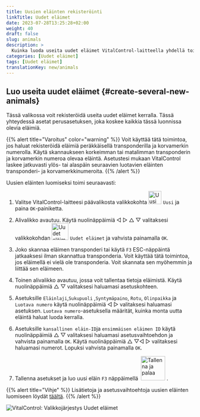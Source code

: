 ```yaml
---
title: Uusien eläinten rekisteröinti
linkTitle: Uudet eläimet
date: 2023-07-28T13:25:28+02:00
weight: 40
draft: false
slug: animals
description: >
  Kuinka luoda useita uudet eläimet VitalControl-laitteella yhdellä toimenpiteellä.
categories: [Uudet eläimet]
tags: [Uudet eläimet]
translationKey: new/animals
---
```

## Luo useita uudet eläimet {#create-several-new-animals}

Tässä valikossa voit rekisteröidä useita uudet eläimet kerralla. Tässä yhteydessä asetat perusasetuksen, joka koskee kaikkia tässä luonnissa olevia eläimiä.

{{% alert title="Varoitus" color="warning" %}}
Voit käyttää tätä toimintoa, jos haluat rekisteröidä eläimiä peräkkäisellä transponderilla ja korvamerkin numerolla. Käytä skannaukseen korkeimman tai matalimman transponderin ja korvamerkin numeroa olevaa eläintä. Asetustesi mukaan VitalControl laskee jatkuvasti ylös- tai alaspäin seuraavien luotavien eläinten transponderi- ja korvamerkkinumeroita.
{{% /alert %}}

Uusien eläinten luomiseksi toimi seuraavasti:

1. Valitse VitalControl-laitteesi päävalikosta valikkokohta <img src="/icons/main/new-animal.svg" width="35" align="bottom" alt="Uusi eläin" /> `Uusi` ja paina `OK`-painiketta.

2. Alivalikko avautuu. Käytä nuolinäppäimiä ◁ ▷ △ ▽ valitaksesi valikkokohdan <img src="/icons/main/new-animals.svg" width="45" align="bottom" alt="Uudet eläimet" /> `Uudet eläimet` ja vahvista painamalla `OK`.

3. Joko skannaa eläimen transponderi tai käytä `F3` ESC-näppäintä jatkaaksesi ilman skannattua transponderia. Voit käyttää tätä toimintoa, jos eläimellä ei vielä ole transponderia. Voit skannata sen myöhemmin ja liittää sen eläimeen.

4. Toinen alivalikko avautuu, jossa voit tallentaa tietoja eläimistä. Käytä nuolinäppäimiä △ ▽ valitaksesi haluamasi asetuskohteen.

5. Asetuksille `Eläinlaji`,`Sukupuoli` ,`Syntymäpaino`, `Rotu`, `Olinpaikka` ja `Luotava numero` käytä nuolinäppäimiä ◁ ▷ valitaksesi haluamasi asetuksen. `Luotava numero`-asetuksella määrität, kuinka monta uutta eläintä haluat luoda kerralla.

6. Asetuksille `kansallinen eläin-ID`ja `ensimmäisen eläimen ID` käytä nuolinäppäimiä △ ▽ valitaksesi haluamasi asetusvaihtoehdon ja vahvista painamalla `OK`. Käytä nuolinäppäimiä △ ▽◁ ▷ valitaksesi haluamasi numerot. Lopuksi vahvista painamalla `OK`.

7. Tallenna asetukset ja luo uusi eläin `F3` näppäimellä &nbsp;<img src="/icons/footer/save_exit.svg" width="65" align="bottom" alt="Tallenna ja palaa" />&nbsp;.

{{% alert title="Vihje" %}}
Lisätietoja ja asetusvaihtoehtoja uusien eläinten luomiseen löydät [täältä](../../settings/animal-registration/).
{{% /alert %}}

   ![VitalControl: Valikkojärjestys Uudet eläimet](../images/newanimals.png "Luo uudet eläimet")
